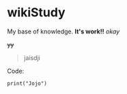 # wikiStudy
My base of knowledge.
**It's work!!**
_okay_

~~yy~~

>jaisdji


Code:
```
print("Jojo")
```
